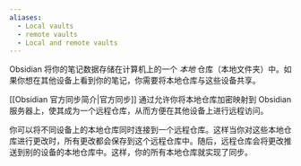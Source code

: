 ```yaml
---
aliases:
  - Local vaults
  - remote vaults
  - Local and remote vaults
---
```


Obsidian 将你的笔记数据存储在计算机上的一个 _本地_ 仓库（本地文件夹）中。如果你想在其他设备上看到你的笔记，你需要将本地仓库与这些设备共享。

[[Obsidian 官方同步简介|官方同步]] 通过允许你将本地仓库加密映射到 Obsidian 服务器上，使其成为一个远程仓库，从而方便在其他设备上进行远程访问。

你可以将不同设备上的本地仓库同时连接到一个远程仓库。这样当你对这些本地仓库进行更改时，所有更改都会保存到这个远程仓库中。随后，远程仓库会将更改推送到别的设备的本地仓库中。这样，你的所有本地仓库就实现了同步。